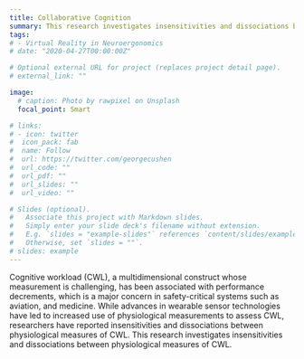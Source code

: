 ```yaml
---
title: Collaborative Cognition
summary: This research investigates insensitivities and dissociations between physiological measures of cognitive workload.
tags:
# - Virtual Reality in Neuroergonomics
# date: "2020-04-27T00:00:00Z"

# Optional external URL for project (replaces project detail page).
# external_link: ""

image:
  # caption: Photo by rawpixel on Unsplash
  focal_point: Smart

# links:
# - icon: twitter
#  icon_pack: fab
#  name: Follow
#  url: https://twitter.com/georgecushen
#  url_code: ""
#  url_pdf: ""
#  url_slides: ""
#  url_video: ""

# Slides (optional).
#   Associate this project with Markdown slides.
#   Simply enter your slide deck's filename without extension.
#   E.g. `slides = "example-slides"` references `content/slides/example-slides.md`.
#   Otherwise, set `slides = ""`.
# slides: example
---
```

Cognitive workload (CWL), a multidimensional construct whose measurement is challenging, has been associated with performance decrements, which is a major concern in safety-critical systems such as aviation, and medicine. While advances in wearable sensor technologies have led to increased use of physiological measurements to assess CWL, researchers have reported insensitivities and dissociations between physiological measures of CWL. This research investigates insensitivities and dissociations between physiological measures of CWL.

